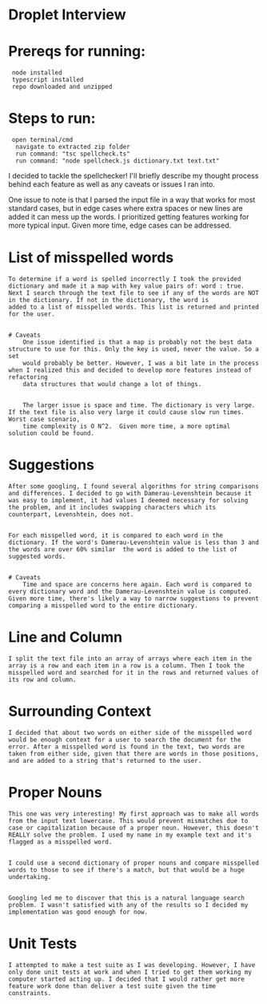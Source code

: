 # Droplet Interview

# Prereqs for running:

     node installed
     typescript installed
     repo downloaded and unzipped

# Steps to run:

     open terminal/cmd
      navigate to extracted zip folder
      run command: "tsc spellcheck.ts"
      run command: "node spellcheck.js dictionary.txt text.txt"

I decided to tackle the spellchecker! I'll briefly describe my thought process behind each feature as well as any caveats or issues I ran into.

One issue to note is that I parsed the input file in a way that works for most standard cases, but in edge cases where extra spaces or new lines are added it can mess up
the words. I prioritized getting features working for more typical input. Given more time, edge cases can be addressed.

# List of misspelled words

    To determine if a word is spelled incorrectly I took the provided dictionary and made it a map with key value pairs of: word : true.
    Next I search through the text file to see if any of the words are NOT in the dictionary. If not in the dictionary, the word is
    added to a list of misspelled words. This list is returned and printed for the user.


    # Caveats
        One issue identified is that a map is probably not the best data structure to use for this. Only the key is used, never the value. So a set
        would probably be better. However, I was a bit late in the process when I realized this and decided to develop more features instead of refactoring
        data structures that would change a lot of things.


        The larger issue is space and time. The dictionary is very large. If the text file is also very large it could cause slow run times. Worst case scenario,
        time complexity is O N^2.  Given more time, a more optimal solution could be found.

# Suggestions

    After some googling, I found several algorithms for string comparisons and differences. I decided to go with Damerau-Levenshtein because it was easy to implement, it had values I deemed necessary for solving the problem, and it includes swapping characters which its counterpart, Levenshtein, does not.


    For each misspelled word, it is compared to each word in the dictionary. If the word's Damerau-Levenshtein value is less than 3 and the words are over 60% similar  the word is added to the list of suggested words.


    # Caveats
        Time and space are concerns here again. Each word is compared to every dictionary word and the Damerau-Levenshtein value is computed. Given more time, there's likely a way to narrow suggestions to prevent comparing a misspelled word to the entire dictionary.

# Line and Column

    I split the text file into an array of arrays where each item in the array is a row and each item in a row is a column. Then I took the misspelled word and searched for it in the rows and returned values of its row and column.

# Surrounding Context

    I decided that about two words on either side of the misspelled word would be enough context for a user to search the document for the error. After a misspelled word is found in the text, two words are taken from either side, given that there are words in those positions, and are added to a string that's returned to the user.

# Proper Nouns

    This one was very interesting! My first approach was to make all words from the input text lowercase. This would prevent mismatches due to case or capitalization because of a proper noun. However, this doesn't REALLY solve the problem. I used my name in my example text and it's flagged as a misspelled word.


    I could use a second dictionary of proper nouns and compare misspelled words to those to see if there's a match, but that would be a huge undertaking.


    Googling led me to discover that this is a natural language search problem. I wasn't satisfied with any of the results so I decided my implementation was good enough for now.

# Unit Tests

    I attempted to make a test suite as I was developing. However, I have only done unit tests at work and when I tried to get them working my computer started acting up. I decided that I would rather get more feature work done than deliver a test suite given the time constraints.
